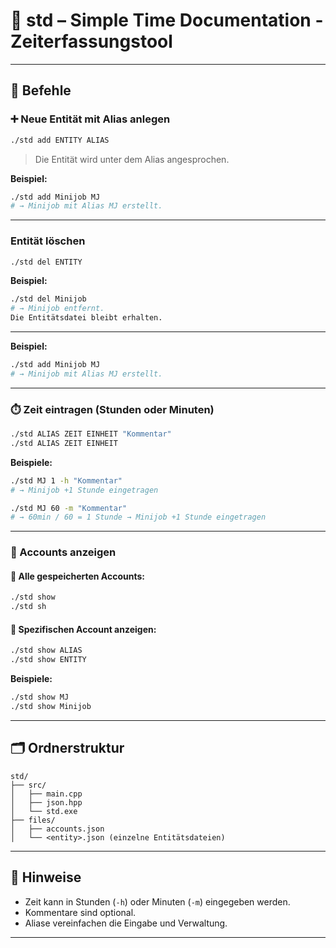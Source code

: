 # 📘 std – Simple Time Documentation - Zeiterfassungstool

---

## 🔧 Befehle

### ➕ Neue Entität mit Alias anlegen

```bash
./std add ENTITY ALIAS
```

> Die Entität wird unter dem Alias angesprochen.

**Beispiel:**
```bash
./std add Minijob MJ
# → Minijob mit Alias MJ erstellt.
```

---

###  Entität löschen

```bash
./std del ENTITY

```

**Beispiel:**
```bash
./std del Minijob
# → Minijob entfernt.
Die Entitätsdatei bleibt erhalten.
```

---

**Beispiel:**
```bash
./std add Minijob MJ
# → Minijob mit Alias MJ erstellt.
```

---

### ⏱️ Zeit eintragen (Stunden oder Minuten)

```bash
./std ALIAS ZEIT EINHEIT "Kommentar"
./std ALIAS ZEIT EINHEIT
```

**Beispiele:**

```bash
./std MJ 1 -h "Kommentar"
# → Minijob +1 Stunde eingetragen

./std MJ 60 -m "Kommentar"
# → 60min / 60 = 1 Stunde → Minijob +1 Stunde eingetragen
```

---

### 📄 Accounts anzeigen

#### 🔹 Alle gespeicherten Accounts:
```bash
./std show
./std sh
```

#### 🔹 Spezifischen Account anzeigen:
```bash
./std show ALIAS
./std show ENTITY
```

**Beispiele:**
```bash
./std show MJ
./std show Minijob
```

---

## 🗂️ Ordnerstruktur

```
std/
├── src/
│   ├── main.cpp
│   ├── json.hpp
│   └── std.exe
├── files/
│   ├── accounts.json
│   └── <entity>.json (einzelne Entitätsdateien)
```

---

## 📝 Hinweise

- Zeit kann in Stunden (`-h`) oder Minuten (`-m`) eingegeben werden.
- Kommentare sind optional.
- Aliase vereinfachen die Eingabe und Verwaltung.

---
